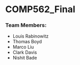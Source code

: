 # COMP562_Final
### Team Members:
- Louis Rabinowitz
- Thomas Boyd
- Marco Liu
- Clark Davis
- Nishit Bade
